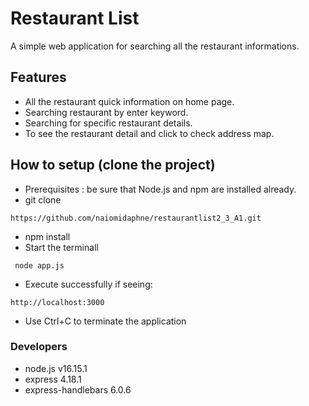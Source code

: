 # Restaurant List
A simple web application for searching all the restaurant informations.

## Features
- All the restaurant quick information on home page.
- Searching restaurant by enter keyword.
- Searching for specific restaurant details.
- To see the restaurant detail and click to check address map.


## How to setup (clone the project)
- Prerequisites : be sure that Node.js and npm are installed already.
- git clone 
```
https://github.com/naiomidaphne/restaurantlist2_3_A1.git
```

- npm install
- Start the terminall
```
 node app.js
 ```
- Execute successfully if seeing:
```
http://localhost:3000
```
- Use Ctrl+C to terminate the application



### Developers
- node.js v16.15.1
- express 4.18.1
- express-handlebars 6.0.6


